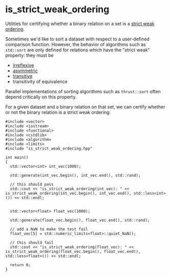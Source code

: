 is_strict_weak_ordering
=======================

Utilities for certifying whether a binary relation on a set is a [strict weak ordering](http://en.wikipedia.org/wiki/Strict_weak_ordering).

Sometimes we'd like to sort a dataset with respect to a user-defined comparison function. However, the behavior of algorithms such as `std::sort` are only
defined for relations which have the "strict weak" property: they must be

  * [irreflexive](http://en.wikipedia.org/wiki/Reflexive_relation)
  * [asymmetric](http://en.wikipedia.org/wiki/Asymmetric_relation)
  * [transitive](http://en.wikipedia.org/wiki/Transitive_relation)
  * transitivity of equivalence

Parallel implementations of sorting algorithms such as `thrust::sort` often depend critically on this property.

For a given dataset and a binary relation on that set, we can certify whether or not the binary relation is a strict weak ordering:

```
#include <vector>
#include <iostream>
#include <functional>
#include <cstdlib>
#include <algorithm>
#include <limits>
#include "is_strict_weak_ordering.hpp"

int main()
{
  std::vector<int> int_vec(1000);

  std::generate(int_vec.begin(), int_vec.end(), std::rand);

  // this should pass
  std::cout << "is_strict_weak_ordering(int_vec): " << is_strict_weak_ordering(int_vec.begin(), int_vec.end(), std::less<int>()) << std::endl;

  
  std::vector<float> float_vec(1000);

  std::generate(float_vec.begin(), float_vec.end(), std::rand);

  // add a NaN to make the test fail
  float_vec[5] = std::numeric_limits<float>::quiet_NaN();

  // this should fail
  std::cout << "is_strict_weak_ordering(float_vec): " << is_strict_weak_ordering(float_vec.begin(), float_vec.end(), std::less<float>()) << std::endl;

  return 0;
}

```

